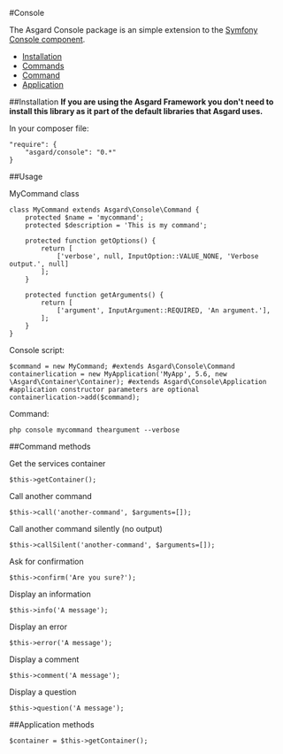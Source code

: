 #Console

The Asgard Console package is an simple extension to the [Symfony Console component](http://symfony.com/fr/doc/current/components/console/introduction.html).

- [Installation](#installation)
- [Commands](#usage)
- [Command](#command)
- [Application](#application)

<a name="installation"></a>
##Installation
**If you are using the Asgard Framework you don't need to install this library as it part of the default libraries that Asgard uses.**

In your composer file:

    "require": {
        "asgard/console": "0.*"
	}

<a name="usage"></a>
##Usage

MyCommand class

	class MyCommand extends Asgard\Console\Command {
		protected $name = 'mycommand';
		protected $description = 'This is my command';

		protected function getOptions() {
			return [
				['verbose', null, InputOption::VALUE_NONE, 'Verbose output.', null]
			];
		}

		protected function getArguments() {
			return [
				['argument', InputArgument::REQUIRED, 'An argument.'],
			];
		}
	}

Console script:

	$command = new MyCommand; #extends Asgard\Console\Command
	containerlication = new MyApplication('MyApp', 5.6, new \Asgard\Container\Container); #extends Asgard\Console\Application
	#application constructor parameters are optional
	containerlication->add($command);

Command:

	php console mycommand theargument --verbose

<a name="command"></a>
##Command methods

Get the services container

	$this->getContainer();

Call another command

	$this->call('another-command', $arguments=[]);

Call another command silently (no output)

	$this->callSilent('another-command', $arguments=[]);

Ask for confirmation

	$this->confirm('Are you sure?');

Display an information

	$this->info('A message');

Display an error

	$this->error('A message');

Display a comment

	$this->comment('A message');

Display a question

	$this->question('A message');

<a name="application"></a>
##Application methods

	$container = $this->getContainer();
